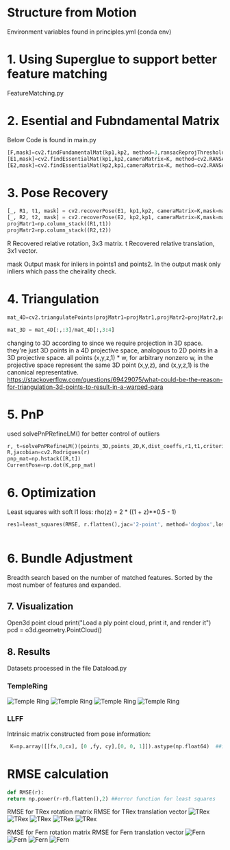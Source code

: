 # Structure from Motion

Environment variables found in principles.yml (conda env)

# 1. Using Superglue to support better feature matching
FeatureMatching.py 


# 2. Esential and Fubndamental Matrix
Below Code is found in main.py


```python
[F,mask]=cv2.findFundamentalMat(kp1,kp2, method=3,ransacReprojThreshold=3.0,confidence=0.99)
[E1,mask]=cv2.findEssentialMat(kp1,kp2,cameraMatrix=K, method=cv2.RANSAC, prob=0.999, threshold=3.0 )
[E2,mask]=cv2.findEssentialMat(kp2,kp1,cameraMatrix=K, method=cv2.RANSAC, prob=0.999, threshold=3.0 )
```


# 3. Pose Recovery
 ```python
[_, R1, t1, mask] = cv2.recoverPose(E1, kp1,kp2, cameraMatrix=K,mask=mask)    
[_, R2, t2, mask] = cv2.recoverPose(E2, kp2,kp1, cameraMatrix=K,mask=mask)  
projMatr1=np.column_stack((R1,t1))
projMatr2=np.column_stack((R2,t2))
```
R Recovered relative rotation, 3x3 matrix.
t Recovered relative translation, 3x1 vector.

mask Output mask for inliers in points1 and points2. In the output mask only inliers which pass the cheirality check. 
	
# 4. Triangulation
```python
mat_4D=cv2.triangulatePoints(projMatr1=projMatr1,projMatr2=projMatr2,projPoints1=kp1,projPoints2=kp2).astype(np.float64)

mat_3D = mat_4D[:,:3]/mat_4D[:,3:4]
```
changing to 3D according to since we require projection in 3D space.  they're just 3D points in a 4D projective space, analogous to 2D points in a 3D projective space. all points (x,y,z,1) * w, for arbitrary nonzero w, 
 in the projective space represent the same 3D point (x,y,z), and (x,y,z,1) is the canonical representative.
 https://stackoverflow.com/questions/69429075/what-could-be-the-reason-for-triangulation-3d-points-to-result-in-a-warped-para

#  5. PnP 
used solvePnPRefineLM() for better control of outliers
```python
r, t=solvePnPRefineLM()(points_3D,points_2D,K,dist_coeffs,r1,t1,criteria=criteria)
R,jacobian=cv2.Rodrigues(r)
pnp_mat=np.hstack([R,t])
CurrentPose=np.dot(K,pnp_mat)
```

# 6. Optimization
Least squares with soft l1 loss: rho(z) = 2 * ((1 + z)**0.5 - 1)
```python
res1=least_squares(RMSE, r.flatten(),jac='2-point', method='dogbox',loss='soft_l1',max_nfev=2000) #implemented least square optimization
 
```
# 6. Bundle Adjustment
Breadth search based on the number of matched features. Sorted by the most number of features and expanded.

## 7. Visualization
Open3d point cloud
print("Load a ply point cloud, print it, and render it")
pcd = o3d.geometry.PointCloud()


## 8. Results


Datasets processed in the file Dataload.py

 ### TempleRing
![Temple Ring](results/templeRing1.png)
![Temple Ring](results/templeRing2.png)
![Temple Ring](results/templeRing3.png)
![Temple Ring](results/templeRing4.png)
 
 ### LLFF
 Intrinsic matrix constructed from pose information:

 ```python
  K=np.array([[fx,0,cx], [0 ,fy, cy],[0, 0, 1]]).astype(np.float64)  ##intrinsic matrix
```
# RMSE calculation

```python
def RMSE(r):
return np.power(r-r0.flatten(),2) ##error function for least squares
```
RMSE for TRex rotation matrix
RMSE for TRex translation vector
![TRex](results/trex/trex1.png)
![TRex](results/trex/trex2.png)
![TRex](results/trex/trex3.png)
![TRex](results/trex/trex4.png)
![TRex](results/trex/trex5.png)

RMSE for Fern rotation matrix
RMSE for Fern translation vector
![Fern](results/fern/fern1.png)
![Fern](results/fern/fern2.png)
![Fern](results/fern/fern3.png)
![Fern](results/fern/fern4.png)
